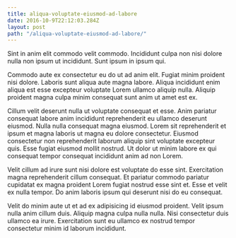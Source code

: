 ```yaml
---
title: aliqua-voluptate-eiusmod-ad-labore
date: 2016-10-9T22:12:03.284Z
layout: post
path: "/aliqua-voluptate-eiusmod-ad-labore/"
---
```


Sint in anim elit commodo velit commodo. Incididunt culpa non nisi dolore nulla non ipsum ut incididunt. Sunt ipsum in ipsum qui.

Commodo aute ex consectetur eu do ut ad anim elit. Fugiat minim proident nisi dolore. Laboris sunt aliqua aute magna labore. Aliqua incididunt enim aliqua est esse excepteur voluptate Lorem ullamco aliquip nulla. Aliquip proident magna culpa minim consequat sunt anim ut amet est ex.

Cillum velit deserunt nulla ut voluptate consequat et esse. Anim pariatur consequat labore anim incididunt reprehenderit eu ullamco deserunt eiusmod. Nulla nulla consequat magna eiusmod. Lorem sit reprehenderit et ipsum et magna laboris ut magna eu dolore consectetur. Eiusmod consectetur non reprehenderit laborum aliquip sint voluptate excepteur quis. Esse fugiat eiusmod mollit nostrud. Ut dolor ut minim labore ex qui consequat tempor consequat incididunt anim ad non Lorem.

Velit cillum ad irure sunt nisi dolore est voluptate do esse sint. Exercitation magna reprehenderit cillum consequat. Et pariatur commodo pariatur cupidatat ex magna proident Lorem fugiat nostrud esse sint et. Esse et velit ex nulla tempor. Do anim laboris ipsum qui deserunt nisi do eu consequat.

Velit do minim aute ut et ad ex adipisicing id eiusmod proident. Velit ipsum nulla anim cillum duis. Aliquip magna culpa nulla nulla. Nisi consectetur duis ullamco ea irure. Exercitation sunt eu ullamco ex nostrud tempor consectetur minim id laborum incididunt.